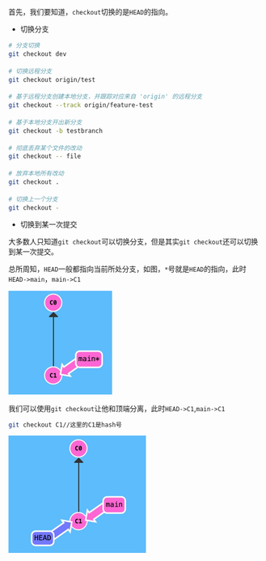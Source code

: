 首先，我们要知道，`checkout`切换的是`HEAD`的指向。

- 切换分支

```bash
# 分支切换
git checkout dev 

# 切换远程分支
git checkout origin/test 

# 基于远程分支创建本地分支，并跟踪对应来自 'origin' 的远程分支
git checkout --track origin/feature-test 

# 基于本地分支开出新分支
git checkout -b testbranch 

# 彻底丢弃某个文件的改动
git checkout -- file

# 放弃本地所有改动
git checkout .

# 切换上一个分支
git checkout -

```

- 切换到某一次提交

大多数人只知道`git checkout`可以切换分支，但是其实`git checkout`还可以切换到某一次提交。

总所周知，`HEAD`一般都指向当前所处分支，如图，`*`号就是`HEAD`的指向，此时`HEAD->main`，`main->C1`

<img src="images/image-20210823204132218.png" alt="image-20210823204132218" style="zoom: 50%;" />

我们可以使用`git checkout`让他和顶端分离，此时`HEAD->C1`,`main->C1`

```bash
git checkout C1//这里的C1是hash号
```

<img src="images/image-20210823204322325.png" alt="image-20210823204322325" style="zoom:50%;" />

